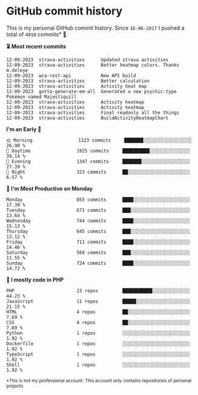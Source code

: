# GitHub commit history
This is my personal GitHub commit history. Since <!--START_SECTION:first-commit-date-->`16-06-2017`<!--END_SECTION:first-commit-date--> I pushed a total of <!--START_SECTION:total-commit-count-->`4918`<!--END_SECTION:total-commit-count--> commits* 🎉.

<!--START_SECTION:most-recent-commits-->
**⏳ Most recent commits**
                                        
```text
12-09-2023  strava-activities      Updated strava activities
12-09-2023  strava-activities      Better heatmap colors. Thanks m.deleye
12-09-2023  wca-rest-api           New API build
12-09-2023  strava-activities      Better calculation
12-09-2023  strava-activities      Activity heat map
12-09-2023  gotta-generate-em-all  Generated a new psychic-type Pokémon named Majestiquill
12-09-2023  strava-activities      Activity heatmap
12-09-2023  strava-activities      Activity heatmap
12-09-2023  strava-activities      Final readonly all the things
12-09-2023  strava-activities      BuildActivityHeatmapChart
```
<!--END_SECTION:most-recent-commits-->  

<!--START_SECTION:commits-per-day-time-->
**I&#039;m an Early 🐤**

```text
🌞 Morning                 1323 commits     ███████░░░░░░░░░░░░░░░░░░   26.90 %
🌆 Daytime                 1925 commits     ██████████░░░░░░░░░░░░░░░   39.14 %
🌃 Evening                 1347 commits     ███████░░░░░░░░░░░░░░░░░░   27.39 %
🌙 Night                   323 commits      ██░░░░░░░░░░░░░░░░░░░░░░░   6.57 %
```
<!--END_SECTION:commits-per-day-time-->  

<!--START_SECTION:commits-per-weekday-->
**📅 I&#039;m Most Productive on Monday**

```text
Monday                    855 commits      ████░░░░░░░░░░░░░░░░░░░░░   17.39 %
Tuesday                   671 commits      ███░░░░░░░░░░░░░░░░░░░░░░   13.64 %
Wednesday                 744 commits      ████░░░░░░░░░░░░░░░░░░░░░   15.13 %
Thursday                  645 commits      ███░░░░░░░░░░░░░░░░░░░░░░   13.12 %
Friday                    711 commits      ████░░░░░░░░░░░░░░░░░░░░░   14.46 %
Saturday                  568 commits      ███░░░░░░░░░░░░░░░░░░░░░░   11.55 %
Sunday                    724 commits      ████░░░░░░░░░░░░░░░░░░░░░   14.72 %
```
<!--END_SECTION:commits-per-weekday-->  

<!--START_SECTION:repos-per-language-->
**💬 I mostly code in PHP**

```text
PHP                       23 repos         ███████████░░░░░░░░░░░░░░   44.23 %
JavaScript                11 repos         █████░░░░░░░░░░░░░░░░░░░░   21.15 %
HTML                      4 repos          ██░░░░░░░░░░░░░░░░░░░░░░░   7.69 %
CSS                       4 repos          ██░░░░░░░░░░░░░░░░░░░░░░░   7.69 %
Python                    1 repos          ░░░░░░░░░░░░░░░░░░░░░░░░░   1.92 %
Dockerfile                1 repos          ░░░░░░░░░░░░░░░░░░░░░░░░░   1.92 %
TypeScript                1 repos          ░░░░░░░░░░░░░░░░░░░░░░░░░   1.92 %
Shell                     1 repos          ░░░░░░░░░░░░░░░░░░░░░░░░░   1.92 %
```
<!--END_SECTION:repos-per-language-->  

<sub>*This is not my professional account. This account only contains repositories of personal projects</sub>
